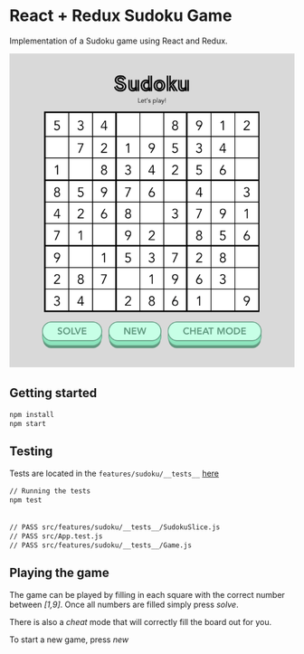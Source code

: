 # React + Redux Sudoku Game

Implementation of a Sudoku game using React and Redux.

![Game](/screenshot.png)

## Getting started

```
npm install
npm start
```

## Testing

Tests are located in the `features/sudoku/__tests__` [here](https://github.com/grandsyntax/react-sudoku/tree/main/src/features/sudoku/__tests__)

```
// Running the tests
npm test


// PASS src/features/sudoku/__tests__/SudokuSlice.js
// PASS src/App.test.js
// PASS src/features/sudoku/__tests__/Game.js
```

## Playing the game

The game can be played by filling in each square with the correct number between *[1,9]*. Once all numbers are filled simply press *solve*. 

There is also a *cheat* mode that will correctly fill the board out for you.

To start a new game, press *new*
